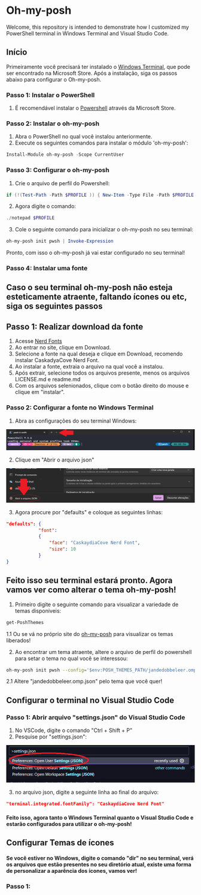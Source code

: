 # Oh-my-posh

Welcome, this repository is intended to demonstrate how I customized my PowerShell terminal in Windows Terminal and Visual Studio Code.

## Início

Primeiramente você precisará ter instalado o [Windows Terminal](https://aka.ms/terminal), que pode ser encontrado na Microsoft Store. Após a instalação, siga os passos abaixo para configurar o Oh-my-posh.

### Passo 1: Instalar o PowerShell

1. É recomendável instalar o [Powershell](https://apps.microsoft.com/store/detail/powershell/9MZ1SNWT0N5D?hl=pt-br&gl=br) através da Microsoft Store.

### Passo 2: Instalar o oh-my-posh

1. Abra o PowerShell no qual você instalou anteriormente.
2. Execute os seguintes comandos para instalar o módulo 'oh-my-posh':

```powershell
Install-Module oh-my-posh -Scope CurrentUser
```

### Passo 3: Configurar o oh-my-posh

1. Crie o arquivo de perfil do Powershell:

```powershell
if (!(Test-Path -Path $PROFILE )) { New-Item -Type File -Path $PROFILE -Force }
```
2. Agora digite o comando:

```powershell
./notepad $PROFILE
```

3. Cole o seguinte comando para inicializar o oh-my-posh no seu terminal:

```powershell
oh-my-posh init pwsh | Invoke-Expression
```

Pronto, com isso o oh-my-posh já vai estar configurado no seu terminal!

### Passo 4: Instalar uma fonte

## Caso o seu terminal oh-my-posh não esteja esteticamente atraente, faltando ícones ou etc, siga os seguintes passos
## Passo 1: Realizar download da fonte

1. Acesse [Nerd Fonts](https://www.nerdfonts.com/)
2. Ao entrar no site, clique em Download.
3. Selecione a fonte na qual deseja e clique em Download, recomendo instalar CaskadyaCove Nerd Font.
4. Ao instalar a fonte, extraia o arquivo na qual você a instalou.
5. Após extrair, selecione todos os arquivos presente, menos os arquivos LICENSE.md e readme.md
6. Com os arquivos selenionados, clique com o botão direito do mouse e clique em "instalar".

### Passo 2: Configurar a fonte no Windows Terminal

1. Abra as configurações do seu terminal Windows:

![iamgem_config](https://github.com/CaioSmith/Oh-my-posh/blob/526d4acf8b55034183c80ee40b3cb97289017cda/image_git.png)

2. Clique em "Abrir o arquivo json"

![imagem_config](https://github.com/CaioSmith/Oh-my-posh/blob/b4d1013252249b50fc92ada0c07f1e289e23371b/image_config_pwsh.png)

3. Agora procure por "defaults" e coloque as seguintes linhas:

```json
"defaults": {
            "font": 
            {
                "face": "CaskaydiaCove Nerd Font",
                "size": 10
            }
}
```

## Feito isso seu terminal estará pronto. Agora vamos ver como alterar o tema oh-my-posh!

1. Primeiro digite o seguinte comando para visualizar a variedade de temas disponiveis: 
```powershell
get-PoshThemes
```

1.1 Ou se vá no próprio site do [oh-my-posh](https://ohmyposh.dev/docs/themes) para visualizar os temas liberados!

2. Ao encontrar um tema atraente, altere o arquivo de perfil do powershell para setar o tema no qual você se interessou:
```bash
oh-my-posh init pwsh --config='$env:POSH_THEMES_PATH/jandedobbeleer.omp.json' | Invoke-Expression
```

2.1 Altere "jandedobbeleer.omp.json" pelo tema que você quer!

## Configurar o terminal no Visual Studio Code

### Passo 1: Abrir arquivo "settings.json" do Visual Studio Code

1. No VSCode, digite o comando "Ctrl + Shift + P"
2. Pesquise por "settings.json":

![Image_config_vscode](https://github.com/CaioSmith/Oh-my-posh/blob/ee638773a927f499e7a0be81f3bb8a132d3149bb/config_vscode.png)

3. no arquivo json, digite a seguinte linha ao final do arquivo:

```json
"terminal.integrated.fontFamily": "CaskaydiaCove Nerd Font"
```

#### Feito isso, agora tanto o Windows Terminal quanto o Visual Studio Code e estarão configurados para utilizar o oh-my-posh!

## Configurar Temas de ícones
#### Se você estiver no Windows, digite o comando "dir" no seu terminal, verá os arquivos que estão presentes no seu diretório atual, existe uma forma de personalizar a aparência dos ícones, vamos ver!

### Passo 1: 

